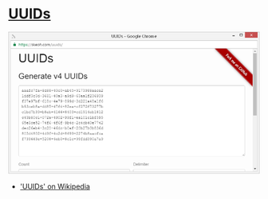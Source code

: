 [UUIDs][site]
=============

[![Screenshot](screenshot.png)][site]

* ['UUIDs' on Wikipedia](https://en.wikipedia.org/wiki/Universally_unique_identifier)

[site]: https://skeoh.com/uuids/
